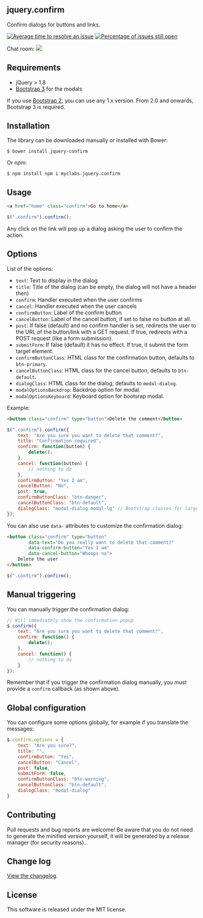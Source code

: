## jquery.confirm

Confirm dialogs for buttons and links.

[![Average time to resolve an issue](http://isitmaintained.com/badge/resolution/myclabs/jquery.confirm.svg)](http://isitmaintained.com/project/myclabs/jquery.confirm "Average time to resolve an issue")
[![Percentage of issues still open](http://isitmaintained.com/badge/open/myclabs/jquery.confirm.svg)](http://isitmaintained.com/project/myclabs/jquery.confirm "Percentage of issues still open")

Chat room: [![](https://badges.gitter.im/myclabs/jquery.confirm.png)](https://gitter.im/myclabs/jquery.confirm)

## Requirements

- jQuery > 1.8
- [Bootstrap 3](http://getbootstrap.com/) for the modals

If you use [Bootstrap 2](http://twitter.github.com/bootstrap/), you can use any 1.x version. From 2.0 and onwards, Bootstrap 3 is required.

## Installation

The library can be downloaded manually or installed with Bower:

```
$ bower install jquery-confirm
```

Or npm:

```
$ npm install npm i myclabs.jquery.confirm
```

## Usage

```html
<a href="home" class="confirm">Go to home</a>
```

```javascript
$(".confirm").confirm();
```

Any click on the link will pop up a dialog asking the user to confirm the action.

## Options

List of the options:

- `text`: Text to display in the dialog
- `title`: Title of the dialog (can be empty, the dialog will not have a header then)
- `confirm`: Handler executed when the user confirms
- `cancel`: Handler executed when the user cancels
- `confirmButton`: Label of the confirm button
- `cancelButton`: Label of the cancel button, if set to false no button at all.
- `post`: If false (default) and no confirm handler is set, redirects the user to the URL of the button/link with a GET request. If true, redirects with a POST request (like a form submission).
- `submitForm`: If false (default) it has no effect. If true, it submit the form target element.
- `confirmButtonClass`: HTML class for the confirmation button, defaults to `btn-primary`.
- `cancelButtonClass`: HTML class for the cancel button, defaults to `btn-default`.
- `dialogClass`: HTML class for the dialog, defaults to `modal-dialog`.
- `modalOptionsBackdrop`: Backdrop option for modal.
- `modalOptionsKeyboard`: Keyboard option for bootsrap modal.

Example:

```html
<button class="confirm" type="button">Delete the comment</button>
```

```javascript
$(".confirm").confirm({
    text: "Are you sure you want to delete that comment?",
    title: "Confirmation required",
    confirm: function(button) {
        delete();
    },
    cancel: function(button) {
        // nothing to do
    },
    confirmButton: "Yes I am",
    cancelButton: "No",
    post: true,
    confirmButtonClass: "btn-danger",
    cancelButtonClass: "btn-default",
    dialogClass: "modal-dialog modal-lg" // Bootstrap classes for large modal
});
```

You can also use `data-` attributes to customize the confirmation dialog:

```html
<button class="confirm" type="button"
        data-text="Do you really want to delete that comment?"
        data-confirm-button="Yes I am"
        data-cancel-button="Whoops no">
    Delete the user
</button>
```

```javascript
$(".confirm").confirm();
```

## Manual triggering

You can manually trigger the confirmation dialog:

```javascript
// Will immediately show the confirmation popup
$.confirm({
    text: "Are you sure you want to delete that comment?",
    confirm: function() {
        delete();
    },
    cancel: function() {
        // nothing to do
    }
});
```

Remember that if you trigger the confirmation dialog manually, you must provide a `confirm` callback (as shown above).

## Global configuration

You can configure some options globally, for example if you translate the messages:

```javascript
$.confirm.options = {
    text: "Are you sure?",
    title: "",
    confirmButton: "Yes",
    cancelButton: "Cancel",
    post: false,
    submitForm: false,
    confirmButtonClass: "btn-warning",
    cancelButtonClass: "btn-default",
    dialogClass: "modal-dialog"
}
```

## Contributing

Pull requests and bug reports are welcome! Be aware that you do not need to generate the minified version yourself,
it will be generated by a release manager (for security reasons).

## Change log

[View the changelog](https://github.com/myclabs/jquery.confirm/releases).

## License

This software is released under the MIT license.
